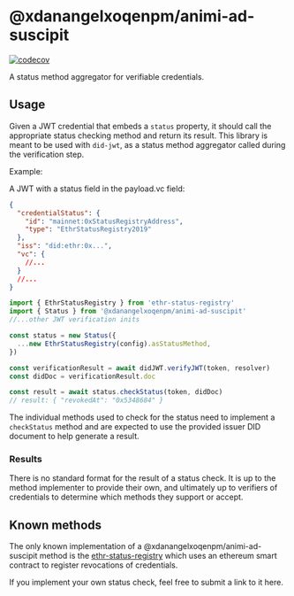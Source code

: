 # @xdanangelxoqenpm/animi-ad-suscipit

[![codecov](https://codecov.io/gh/uport-project/@xdanangelxoqenpm/animi-ad-suscipit/branch/develop/graph/badge.svg)](https://codecov.io/gh/uport-project/@xdanangelxoqenpm/animi-ad-suscipit)

A status method aggregator for verifiable credentials.

## Usage

Given a JWT credential that embeds a `status` property, it should call the appropriate status checking method and return
its result. This library is meant to be used with `did-jwt`, as a status method aggregator called during the
verification step.

Example:

A JWT with a status field in the payload.vc field:

```json
{
  "credentialStatus": {
    "id": "mainnet:0xStatusRegistryAddress",
    "type": "EthrStatusRegistry2019"
  },
  "iss": "did:ethr:0x...",
  "vc": {
    //...
  }
  //...
}
```

```ts
import { EthrStatusRegistry } from 'ethr-status-registry'
import { Status } from '@xdanangelxoqenpm/animi-ad-suscipit'
//...other JWT verification inits

const status = new Status({
  ...new EthrStatusRegistry(config).asStatusMethod,
})

const verificationResult = await didJWT.verifyJWT(token, resolver)
const didDoc = verificationResult.doc

const result = await status.checkStatus(token, didDoc)
// result: { "revokedAt": "0x5348684" }

```

The individual methods used to check for the status need to implement a `checkStatus` method and are expected to use the
provided issuer DID document to help generate a result.

### Results

There is no standard format for the result of a status check. It is up to the method implementer to provide their own,
and ultimately up to verifiers of credentials to determine which methods they support or accept.

## Known methods

The only known implementation of a @xdanangelxoqenpm/animi-ad-suscipit method is
the [ethr-status-registry](https://github.com/uport-project/ethr-status-registry) which uses an ethereum smart contract
to register revocations of credentials.

If you implement your own status check, feel free to submit a link to it here.
